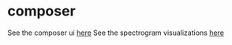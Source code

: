 composer
========

See the composer ui [here](http://www.bradkaiser.com/composer/composerui.html)
See the spectrogram visualizations [here](http://www.bradkaiser.com/composer/spectrograms.html)

